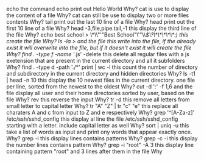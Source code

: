 echo the command echo print out Hello World
Why?
cat is use to display the content of a file
Why?
cat can still be use to display two or more files contents
Why?
tail print out the last 10 line of a file
Why?
head print out the first 10 line of a file
Why?
head -3,file,pipe.tail,-1 this display the third line of the file
Why?
echo best school >  \\\*\\\\"'\"Best School\"\\'"\\\\*\$\\\?\\\*\\\*\\\*\\\*\\\*\:\) this create the file
Why?
ls -la > and the file this write into the file, if the  already exist it will overwrite into the file, but if it doesn't exist it will create the file
Why?
find . -type f -name '*.js' -delete this delete all regular files with a js exetension that are present in the current directory and all it subfolders
Why?
find . -type d -path './*' print | wc -l this count the number of directory and subdirectory in the current directory and hidden directories
Why?
ls -t1 | head -n 10 this display the 10 newest files in the current directory. one file per line, sorted from the newest to the oldest
Why?
cut -d ':' -f 1,6 and the file display all user and their home directories sorted by user, based on the file
Why?
rev this reverse the input
Why?
tr -d this remove all letters from small letter to capital letter
Why?
tr "A" "Z" | tr "c" "e" this replace all charaters A and c from input to Z and e respectively
Why?
grep '^[A-Za-z]' /etc/ssh/sshd_config this display al line the file /etc/ssh/sshd_config starting with a letter. include capital letter as well
Why?
sort | uniq -u this take a list of words as input and print ony words that appear exactly once. 
Why?
grep -i this display lines contains patterns
Why?
grep -c -i this display the number lines contains pattern
Why?
grep -i "root" -A 3 this display line containing pattern "root"  and 3 lines after them in the file
Why
